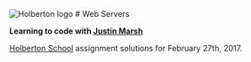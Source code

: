 <img src="https://www.holbertonschool.com/assets/holberton-logo-1cc451260ca3cd297def53f2250a9794810667c7ca7b5fa5879a569a457bf16f.png" alt="Holberton logo">
# Web Servers 

**Learning to code with [Justin Marsh](https://twitter.com/dogonthecircuit)**

[Holberton School](https://www.holbertonschool.com) assignment solutions for February 27th, 2017.
